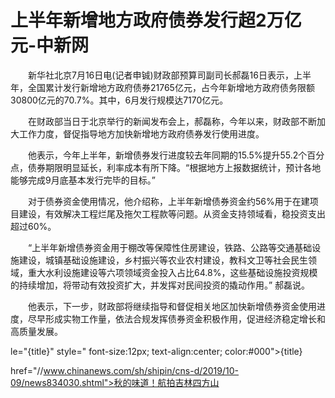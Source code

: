# 上半年新增地方政府债券发行超2万亿元-中新网

　　新华社北京7月16日电(记者申铖)财政部预算司副司长郝磊16日表示，上半年，全国累计发行新增地方政府债券21765亿元，占今年新增地方政府债务限额30800亿元的70.7%。其中，6月发行规模达7170亿元。

　　在财政部当日于北京举行的新闻发布会上，郝磊称，今年以来，财政部不断加大工作力度，督促指导地方加快新增地方政府债券发行使用进度。

　　他表示，今年上半年，新增债券发行进度较去年同期的15.5%提升55.2个百分点，债券期限明显延长，利率成本有所下降。“根据地方上报数据统计，预计各地能够完成9月底基本发行完毕的目标。”

　　对于债券资金使用情况，他介绍称，上半年新增债券资金约56%用于在建项目建设，有效解决工程烂尾及拖欠工程款等问题。从资金支持领域看，稳投资支出超过60%。

　　“上半年新增债券资金用于棚改等保障性住房建设，铁路、公路等交通基础设施建设，城镇基础设施建设，乡村振兴等农业农村建设，教科文卫等社会民生领域，重大水利设施建设等六项领域资金投入占比64.8%，这些基础设施投资规模的持续增加，将带动有效投资扩大，并发挥对民间投资的撬动作用。” 郝磊说。

　　他表示，下一步，财政部将继续指导和督促相关地区加快新增债券资金使用进度，尽早形成实物工作量，依法合规发挥债券资金积极作用，促进经济稳定增长和高质量发展。

le="{title}" style=" font-size:12px; text-align:center; color:#000">{title}

href="//www.chinanews.com/sh/shipin/cns-d/2019/10-09/news834030.shtml">秋的味道！航拍吉林四方山
